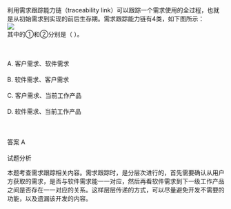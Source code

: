 <div class="detail lh2"><p>
利用需求跟踪能力链（traceability link）可以跟踪一个需求使用的全过程，也就是从初始需求到实现的前后生存期。需求跟踪能力链有4类，如下图所示：<br/>
<img src="https://lstatic.xisaiwang.com/tiku/UploadFiles/2012-8/817_705590.jpg"/><br/>
其中的①和②分别是（  ）。</p><br/><br/>A. 客户需求、软件需求<br/><br/>B. 软件需求、客户需求<br/><br/>C. 客户需求、当前工作产品<br/><br/>D. 软件需求、当前工作产品<br/><br/><br/><br/>答案 A<br/><br/>试题分析<br/><p>本题考查需求跟踪相关内容。需求跟踪时，是分层次进行的，首先需要确认从用户方获取的需求，是否与软件需求能一一对应，然后再看软件需求到下一级工作产品之间是否存在一一对应的关系。这样层层传递的方式，可以尽量避免开发不需要的功能，以及遗漏该开发的内容。<br/></p><p><br/></p></div>